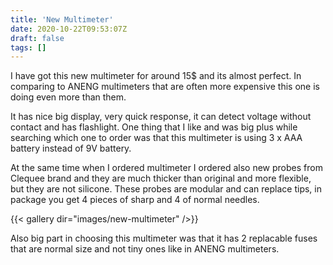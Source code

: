 ```yaml
---
title: 'New Multimeter'
date: 2020-10-22T09:53:07Z
draft: false
tags: []
---
```


I have got this new multimeter for around 15$ and its almost perfect. In
comparing to ANENG multimeters that are often more expensive this one is doing
even more than them.

It has nice big display, very quick response, it can detect voltage without
contact and has flashlight. One thing that I like and was big plus while
searching which one to order was that this multimeter is using 3 x AAA battery
instead of 9V battery.

At the same time when I ordered multimeter I ordered also new probes from
Clequee brand and they are much thicker than original and more flexible, but
they are not silicone. These probes are modular and can replace tips, in package
you get 4 pieces of sharp and 4 of normal needles.

{{< gallery dir="images/new-multimeter" />}}

Also big part in choosing this multimeter was that it has 2 replacable fuses
that are normal size and not tiny ones like in ANENG multimeters.
